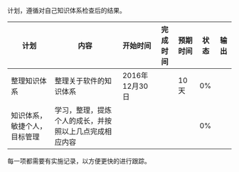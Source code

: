 计划，遵循对自己知识体系检查后的结果。

|计划|内容|开始时间|完成时间|预期时间|状态|输出|
|---|---|---|---|---|---|---|
|整理知识体系|整理关于软件的知识体系|2016年12月30日||10天|0%||
|知识体系，敏捷个人，目标管理|学习，整理，提炼个人的成长，并按照以上几点完成相应内容||||0%||

每一项都需要有实施记录，以方便更快的进行跟踪。

[1]: 1.整理知识体系/README.md "整理知识体系"